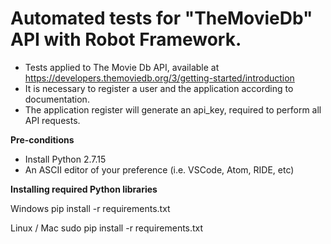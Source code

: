 # Automated tests for "TheMovieDb" API with Robot Framework.
- Tests applied to The Movie Db API, available at https://developers.themoviedb.org/3/getting-started/introduction
- It is necessary to register a user and the application according to documentation.
- The application register will generate an api_key, required to perform all API requests.

**Pre-conditions**
- Install Python 2.7.15
- An ASCII editor of your preference (i.e. VSCode, Atom, RIDE, etc)

**Installing required Python libraries** 

Windows
pip install -r requirements.txt </br>

Linux / Mac
sudo pip install -r requirements.txt


